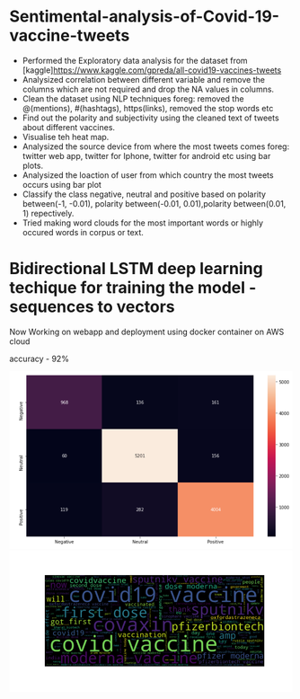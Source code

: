 # Sentimental-analysis-of-Covid-19-vaccine-tweets

* Performed the Exploratory data analysis for the dataset from [kaggle]https://www.kaggle.com/gpreda/all-covid19-vaccines-tweets 
* Analysized correlation between different variable and remove the columns which are not required and drop the NA values in columns.
* Clean the dataset using NLP techniques foreg: removed the @(mentions), #(hashtags), https(links), removed the stop words etc
* Find out the polarity and subjectivity using the cleaned text of tweets about different vaccines.
* Visualise teh heat map.
* Analysized the source device from where the most tweets comes foreg: twitter web app, twitter for Iphone, twitter for android etc using bar plots.
* Analysized the loaction of user from which country the most tweets occurs using bar plot
* Classify the class negative, neutral and positive based on polarity between(-1, -0.01), polarity between(-0.01, 0.01),polarity between(0.01, 1) repectively.
* Tried making word clouds for the most important words or highly occured words in corpus or text.

# Bidirectional LSTM deep learning techique for training the model - sequences to vectors

Now Working on webapp and deployment using docker container on AWS cloud

accuracy - 92%

![heapmap for confusion matrix](confusion_matrix.PNG)
![wordcloud](wordcloud.png)
